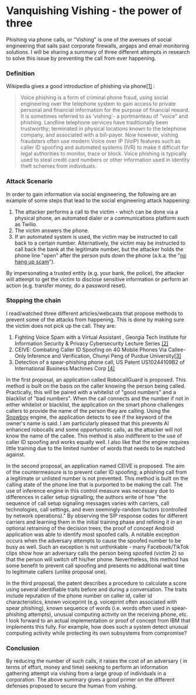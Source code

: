 ﻿# Vanquishing Vishing - the power of three
Phishing via phone calls, or "Vishing" is one of the avenues of social engineering that sails past corporate firewalls, airgaps and email monitoring solutions.  I will be sharing a summary of three different attempts in research to solve this issue by preventing the call from ever happening.

### Definition
Wikipedia gives a good introduction of phishing via phone[\[1\]](https://en.wikipedia.org/w/index.php?title=Voice_phishing&oldid=928368353) :
>Voice phishing is a form of criminal phone fraud, using social engineering over the telephone system to gain access to private personal and financial information for the purpose of financial reward. It is sometimes referred to as 'vishing'- a portmanteau of "voice" and phishing. Landline telephone services have traditionally been trustworthy; terminated in physical locations known to the telephone company, and associated with a bill-payer. Now however, vishing fraudsters often use modern Voice over IP (VoIP) features such as caller ID spoofing and automated systems (IVR) to make it difficult for legal authorities to monitor, trace or block. Voice phishing is typically used to steal credit card numbers or other information used in identity theft schemes from individuals.

### Attack Scenario

In order to gain information via social engineering, the following are an example of some steps that lead to the social engineering attack happening:

1. The attacker performs a call to the victim - which can be done via a physical phone, an automated dialer or a communications platform such as Twilio.
2. The victim answers the phone.
3. If an automated system is used, the victim may be instructed to call back to a certain number. Alternatively, the victim may be instructed to call back the bank at the legitimate number, but the attacker holds the phone line "open" after the person puts down the phone (a.k.a. the "[no hang up scam](https://www.saga.co.uk/magazine/money/spending/consumer-rights/avoid-getting-caught-by-a-phone-scam)").

By impersonating a trusted entity (e.g. your bank, the police), the attacker will attempt to get the victim to disclose sensitive information or perform an action (e.g. transfer money, do a password reset).

### Stopping the chain

I read/watched three different articles/webcasts that propose methods to prevent some of the attacks from happening. This is done by making sure the victim does not pick up the call. They are:

1. Fighting Voice Spam with a Virtual Assistant , Georgia Tech Institute for Information Security & Privacy Cybersecurity Lecture Series [\[2\]](https://smartech.gatech.edu/bitstream/handle/1853/62473/pandit.mp4?sequence=1&isAllowed=y)
2. CEIVE: Combating Caller ID Spoofing on 4G Mobile Phones Via Callee-Only Inference and Verification, Chunyi Peng of Purdue University[\[3\]](https://www.cs.purdue.edu/homes/chunyi/pubs/mobicom18-deng.pdf)
3. Detection of a spear-phishing phone call, US Patent US10244109B2 of International Business Machines Corp [\[4\]](https://patentimages.storage.googleapis.com/32/8b/d7/446e90b18d8de2/US10244109.pdf)

In the first proposal, an application called RobocallGuard is proposed. This method is built on the basis on the caller knowing the person being called. Practically, this will be paired with a whitelist of "good numbers" and a blacklist of "bad numbers". When the call connects and the number if not in either whitelist or blacklist, the application on the smart phone challenges callers to provide the name of the person they are calling.  Using the [Snowboy](http://docs.kitt.ai/snowboy/) engine, the application detects to see if the keyword of the owner's name is said. I am particularly pleased that this prevents AI enhanced robocalls and some opportunistic calls, as the attacker will not know the name of the callee. This method is also indifferent to the use of caller ID spoofing and works equally well. I also like that the engine requires little training due to the limited number of words that needs to be matched against.

In the second proposal, an application named CEIVE is proposed. The aim of the countermeasure is to prevent caller ID spoofing; a phishing call from a legitimate or unlisted number is not prevented. This method is built on the calling state of the phone line that is purported to be making the call. The use of inference engine in this control measure was necessary due to differences in caller setup signalling; the authors write of how  "the sequence of call setup signaling messages varies with carriers, call technologies, call settings, and even seemingly-random factors (controlled by network operations)." By observing the SIP response codes for different carriers and learning them in the initial training phase and refining it in an optional retraining of the decision trees, the proof of concept Android application was able to identify most spoofed calls. A notable exception occurs when the adversary attempts to cause the spoofed number to be busy as well. Such an exception is not unthinkable - many Facebook/TikTok clips show how an adversary calls the person being spoofed  (victim 2) so that the person will switch off his/her phone. Nevertheless, this method has some benefit to prevent call spoofing and presents no additional wait time to legitimate callers (unlike proposal one).

In the third proposal, the patent describes a procedure to calculate a score using several identifiable traits before and during a conversation.  The traits include reputation of the phone number on caller id,  caller id characteristics, known voiceprint (e.g. voiceprint often associated with spear phishing), known sequence of words (i.e. words often used in spear-phishing attempts), unusual computing activity on the receiving phone, etc. I look forward to an actual implementation or proof of concept from IBM that implements this fully. For example, how does such a system detect unusual computing activity while protecting its own subsystems from compromise?

### Conclusion
By reducing the number of such calls, it raises the cost  of an adversary ( in terms of effort, money and time) seeking to perform an information gathering attempt via vishing from a large group of individuals in a corporation.  The above summary gives a good primer on the different defenses proposed to secure the human from vishing.

